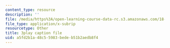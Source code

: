 ```yaml
---
content_type: resource
description: ''
file: /media/https%3A/open-learning-course-data-rc.s3.amazonaws.com/18-02-multivariable-calculus-fall-2007/a5fd2b1a48c55983bedeb51b2aedb8f4_phk05iSMezA.vtt
file_type: application/x-subrip
resourcetype: Other
title: 3play caption file
uid: a5fd2b1a-48c5-5983-bede-b51b2aedb8f4
---
```

